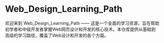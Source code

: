 # Web_Design_Learning_Path
欢迎来到 Web_Design_Learning_Path —— 这是一个全面的学习资源，旨在帮助初学者和中级开发者掌握Web网页设计和开发的核心技术。本仓库提供从基础到高级的学习路径，覆盖了Web设计和开发的各个方面。
